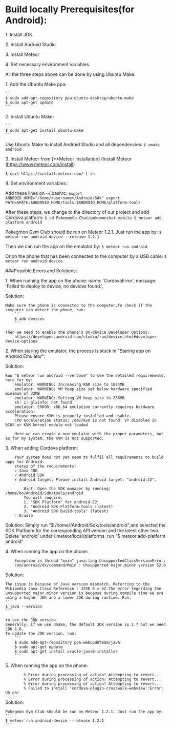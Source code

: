 # Build locally Prerequisites(for Android):

1\. Install JDK.

2\. Install Android Studio.

3\. Install Meteor

4\. Set necessary environment variables.

All the three steps above can be done by using Ubuntu Make:

1\. Add the Ubuntu Make ppa:

    ```
	$ sudo add-apt-repository ppa:ubuntu-desktop/ubuntu-make
	$ sudo apt-get update
	```

2\. Install Ubuntu Make:

    ```
	$ sudo apt-get install ubuntu-make
	```

Use Ubuntu Make to install Android Studio and all dependencies:
    ```
	$ umake android
	```

3\. Install Meteor from [**Meteor Installation] (Install Meteor (https://www.meteor.com/install)
   ```
   $ curl https://install.meteor.com/ | sh
   ```

4\. Set environment variables:

Add these lines on ~/.bashrc:
	```
	export ANDROID_HOME="/home/<username>/Android/Sdk"
	export PATH=$PATH:$ANDROID_HOME/tools:$ANDROID_HOME/platform-tools
	```

After these steps, we change to the directory of our project and add Cordova platform:
    ```
    $ cd PokemonGo-Chat/pokemonchat-mobile
	$ meteor add-platform android
	```

Pokegmon Gym Club should be run on Meteor 1.2.1. Just run the app by:
    ```
	$ meteor run android-device --release 1.2.1
	```

Then we can run the app on the emulator by:
    ```
	$ meteor run android
    ```

Or on the phone that has been connected to the computer by a USB cable:
    ```
	$ meteor run android-device
	```

###Possible Errors and Solutions:

1\. When running the app on the phone:
	name: 'CordovaError',
	message: 'Failed to deploy to device, no devices found.',

Solution:

	Make sure the phone is connected to the computer.To check if the computer can detect the phone, run:
	    ```
		$ adb devices
		```

	Then we need to enable the phone's On-device Developer Options:
		https://developer.android.com/studio/run/device.html#developer-device-options
		
2\. When staring the emulator, the process is stuck in "Staring app on Android Emulator":

Solution:

	Run "$ meteor run android --verbose" to see the detailed requirements, here for my:
		emulator: WARNING: Increasing RAM size to 1024MB
		emulator: WARNING: VM heap size set below hardware specified minimum of 32MB
		emulator: WARNING: Setting VM heap size to 256MB
		sh: 1: glxinfo: not found
		emulator: ERROR: x86_64 emulation currently requires hardware acceleration!
		Please ensure KVM is properly installed and usable.
		CPU acceleration status: /dev/kvm is not found: VT disabled in BIOS or KVM kernel module not loaded
		
		Here we can create a new emulator with the proper parameters, but as for my system, the KVM is not supported.

3\. When adding Cordova platform:

		Your system does not yet seem to fulfil all requirements to build apps for Android.
		status of the requirements:                   
		✓ Java JDK                                    
		✓ Android SDK                                 
		✗ Android target: Please install Android target: "android-22".

			Hint: Open the SDK manager by running: /home/bo/Android/Sdk/tools/android
			You will require:
			1. "SDK Platform" for android-22
			2. "Android SDK Platform-tools (latest)
			3. "Android SDK Build-tools" (latest)
		✓ Gradle           
	
Solution:
	Simply run "$ /home/<username>/Android/Sdk/tools/android",and selected the SDK Platfoem for the corresponding API version and the latest other two.
	Delete 'android' under <project>/.meteor/local/platforms.
	run "$ meteor add-platform android"
	
4\. When running the app on the phone:

		Exception in thread "main" java.lang.UnsupportedClassVersionError:
		com/android/dx/command/Main : Unsupported major.minor version 52.0
	
Solution:

	The issue is because of Java version mismatch. Referring to the Wikipedia Java Class Reference : J2SE 8 = 52.The error regarding the unsupported major.minor version is because during compile time we are using a higher JDK and a lower JDK during runtime. Run:
	```
	$ java --version
	``` 

	to see the JDK version.
	Generally, if we use Umake, the default JDK version is 1.7 but we need JDK 1.8.
	To update the JDK version, run: 
	    ```
		$ sudo add-apt-repository ppa:webupd8team/java
		$ sudo apt-get update
		$ sudo apt-get install oracle-java8-installer
		```
		
5\. When running the app on the phone:

			% Error during processing of action! Attempting to revert...
			% Error during processing of action! Attempting to revert...
			% Error during processing of action! Attempting to revert...                    
			% Failed to install 'cordova-plugin-crosswalk-webview':Error: Uh oh!

Solution:

    Pokegmon Gym Club should be run on Meteor 1.2.1. Just run the app by:
    ```
	$ meteor run android-device --release 1.2.1
	```
